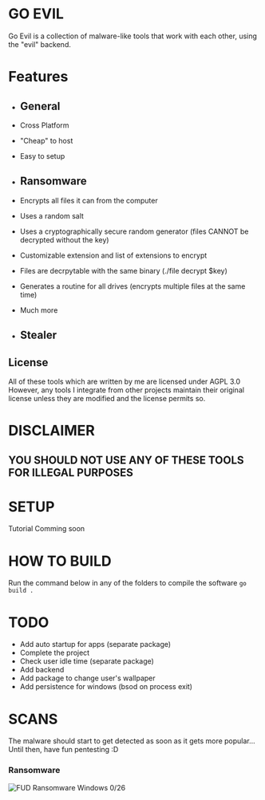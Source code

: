 # GO EVIL

Go Evil is a collection of malware-like tools that work with each other, using the "evil" backend.

# Features

- ## General
- Cross Platform
- "Cheap" to host
- Easy to setup

- ## Ransomware
- Encrypts all files it can from the computer
- Uses a random salt
- Uses a cryptographically secure random generator (files CANNOT be decrypted without the key)
- Customizable extension and list of extensions to encrypt
- Files are decrpytable with the same binary (./file decrypt $key)
- Generates a routine for all drives (encrypts multiple files at the same time)
- Much more

- ## Stealer

## License
All of these tools which are written by me are licensed under AGPL 3.0
However, any tools I integrate from other projects maintain their original license unless they are modified and the license permits so.

# DISCLAIMER
## YOU SHOULD NOT USE ANY OF THESE TOOLS FOR ILLEGAL PURPOSES

# SETUP
Tutorial Comming soon

# HOW TO BUILD
Run the command below in any of the folders to compile the software
```go build .```

# TODO
- Add auto startup for apps (separate package)
- Complete the project
- Check user idle time (separate package)
- Add backend
- Add package to change user's wallpaper
- Add persistence for windows (bsod on process exit)

# SCANS
The malware should start to get detected as soon as it gets more popular...
Until then, have fun pentesting :D

### Ransomware
![FUD Ransomware Windows 0/26](https://antiscan.me/images/result/DUBMelFlJ6ql.png)
